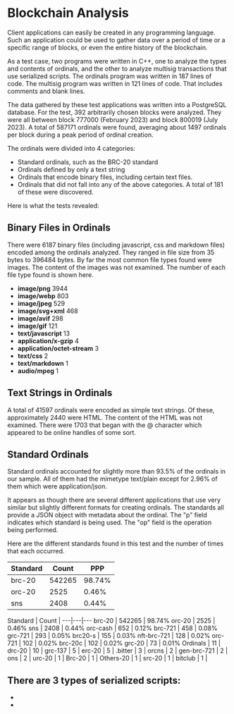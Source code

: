 # Blockchain Analysis

Client applications can easily be created in any programming language.
Such an application could be used to gather data over a period of time or a specific range of blocks, or even the entire history of the blockchain.

As a test case, two programs were written in C++, one to analyze the types and contents of ordinals, and the other to analyze multisig transactions that use serialized scripts.
The ordinals program was written in 187 lines of code. The multisig program was written in 121 lines of code. That includes comments and blank lines.

The data gathered by these test applications was written into a PostgreSQL database.
For the test, 392 arbitrarily chosen blocks were analyzed. They were all between block 777000 (February 2023) and block 800019 (July 2023).
A total of 587171 ordinals were found, averaging about 1497 ordinals per block during a peak period of ordinal creation.

The ordinals were divided into 4 categories:
- Standard ordinals, such as the BRC-20 standard
- Ordinals defined by only a text string
- Ordinals that encode binary files, including certain text files.
- Ordinals that did not fall into any of the above categories. A total of 181 of these were discovered.

Here is what the tests revealed:

## Binary Files in Ordinals

There were 6187 binary files (including javascript, css and markdown files) encoded among the ordinals analyzed. They ranged in file size from 35 bytes to 396484 bytes.
By far the most common file types found were images. The content of the images was not examined.
The number of each file type found is shown here.

- **image/png** 3944
- **image/webp** 803
- **image/jpeg** 529
- **image/svg+xml** 468
- **image/avif** 298
- **image/gif** 121
- **text/javascript** 13
- **application/x-gzip** 4
- **application/octet-stream** 3
- **text/css** 2
- **text/markdown** 1
- **audio/mpeg** 1

## Text Strings in Ordinals

A total of 41597 ordinals were encoded as simple text strings. Of these, approximately 2440 were HTML. The content of the HTML was not examined.
There were 1703 that began with the @ character which appeared to be online handles of some sort.

## Standard Ordinals

Standard ordinals accounted for slightly more than 93.5% of the ordinals in our sample.
All of them had the mimetype text/plain except for 2.96% of them which were application/json.

It appears as though there are several different applications that use very similar but slightly different formats for creating ordinals.
The standards all provide a JSON object with metadata about the ordinal. The "p" field indicates which standard is being used. The "op" field is the operation being performed.

Here are the different standards found in this test and the number of times that each occurred.

Standard | Count | PPP
---|---|---
brc-20 | 542265 | 98.74%
orc-20 | 2525 | 0.46%
sns | 2408 | 0.44%


Standard | Count | 
---|---|---
brc-20 | 542265 | 98.74%
orc-20 | 2525 | 0.46%
sns | 2408 | 0.44%
orc-cash | 652 | 0.12%
brc-721 | 458 | 0.08%
grc-721 | 293 | 0.05%
brc20-s | 155 | 0.03%
nft-brc-721 | 128 | 0.02%
orc-721 | 102 | 0.02%
brc-20c | 102 | 0.02%
grc-20 | 73 | 0.01%
Ordinals | 11 | 
drc-20 | 10 | 
grc-137 | 5 | 
erc-20 | 5 | 
.bitter | 3 | 
orcns | 2 | 
gen-brc-721 | 2 | 
ons | 2 | 
urc-20 | 1 | 
Brc-20 | 1 | 
Others-20 | 1 | 
src-20 | 1 | 
bitclub | 1 | 


There are 3 types of serialized scripts:
- 
- 
- 


